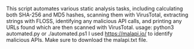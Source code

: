 This script automates various static analysis tasks, including calculating both SHA-256 and MD5 hashes, scanning them with VirusTotal, extracting strings with FLOSS, identifying any malicious API calls, and printing any URLs found which are then scanned with VirusTotal.
usage: python3 automated.py or ./automated.ps1 
I used https://malapi.io/ to identify malicious APIs. Make sure to download the malapi.txt file.
